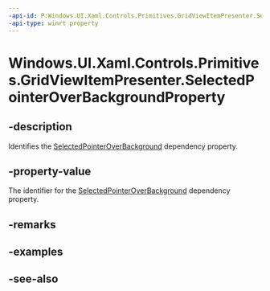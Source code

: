 ```yaml
---
-api-id: P:Windows.UI.Xaml.Controls.Primitives.GridViewItemPresenter.SelectedPointerOverBackgroundProperty
-api-type: winrt property
---
```


<!-- Property syntax
public Windows.UI.Xaml.DependencyProperty SelectedPointerOverBackgroundProperty { get; }
-->

# Windows.UI.Xaml.Controls.Primitives.GridViewItemPresenter.SelectedPointerOverBackgroundProperty

## -description
Identifies the [SelectedPointerOverBackground](gridviewitempresenter_selectedpointeroverbackground.md) dependency property.



## -property-value
The identifier for the [SelectedPointerOverBackground](gridviewitempresenter_selectedpointeroverbackground.md) dependency property.

## -remarks

## -examples

## -see-also
